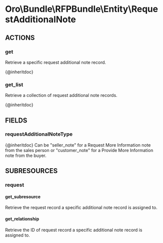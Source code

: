 # Oro\Bundle\RFPBundle\Entity\RequestAdditionalNote

## ACTIONS

### get

Retrieve a specific request additional note record.

{@inheritdoc}

### get_list

Retrieve a collection of request additional note records.

{@inheritdoc}

## FIELDS

### requestAdditionalNoteType

{@inheritdoc}
Can be "seller_note" for a Request More Information note from the sales person or "customer_note" for a Provide More Information note from the buyer.

## SUBRESOURCES

### request

#### get_subresource

Retrieve the request record a specific additional note record is assigned to.

#### get_relationship

Retrieve the ID of request record a specific additional note record is assigned to.
